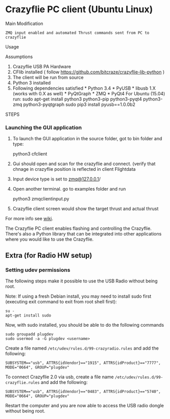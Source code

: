 # Crazyflie PC client (Ubuntu Linux)

Main Modification

    ZMQ input enabled and automated Thrust commands sent from PC to crazyflie

Usage

Assumptions 

1. Crazyflie USB PA Hardware
2. CFlib installed ( follow https://github.com/bitcraze/crazyflie-lib-python )
3. The client will be run from source
4. Python 3 installed
5. Following dependencies satisfied
        * Python 3.4
        * PyUSB
        * libusb 1.X (works with 0.X as well)
        * PyQtGraph
        * ZMQ
        * PyQt4
    For Ubuntu (15.04) run:
    sudo apt-get install python3 python3-pip python3-pyqt4 python3-zmq python3-pyqtgraph
    sudo pip3 install pyusb==1.0.0b2


STEPS

### Launching the GUI application

1. To launch the GUI application in the source folder, got to bin folder and type:

   python3 cfclient

2. Gui should open and scan for the crazyflie and connect.
   (verify that chnage in crazyflie position is reflected in client Flightdata
3. Input device type is set to zmq@127.0.0.1/
4. Open another terminal. go to examples folder and run 

   python3 zmqclientinput.py


5. Crazyflie client screen would show the target thrust and actual thrust



For more info see [wiki](http://wiki.bitcraze.se/ "Bitcraze Wiki").

The Crazyflie PC client enables flashing and controlling the Crazyflie.
There's also a Python library that can be integrated into other applications
where you would like to use the Crazyflie.


Extra (for Radio HW setup)
---------------------------

### Setting udev permissions

The following steps make it possible to use the USB Radio without being root.

Note: If using a fresh Debian install, you may need to install sudo first
(executing exit command to exit from root shell first):

```
su -
apt-get install sudo
```

Now, with sudo installed, you should be able to do the following commands

```
sudo groupadd plugdev
sudo usermod -a -G plugdev <username>
```

Create a file named ```/etc/udev/rules.d/99-crazyradio.rules``` and add the
following:
```
SUBSYSTEM=="usb", ATTRS{idVendor}=="1915", ATTRS{idProduct}=="7777", MODE="0664", GROUP="plugdev"
```

To connect Crazyflie 2.0 via usb, create a file name ```/etc/udev/rules.d/99-crazyflie.rules``` and add the following:
```
SUBSYSTEM=="usb", ATTRS{idVendor}=="0483", ATTRS{idProduct}=="5740", MODE="0664", GROUP="plugdev"
```

Restart the computer and you are now able to access the USB radio dongle
without being root.
